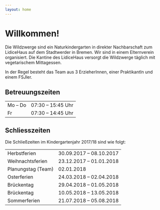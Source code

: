 ```yaml
---
layout: home
---
```


# Willkommen!

Die Wildzwerge sind ein Naturkindergarten in direkter Nachbarschaft zum
LidiceHaus auf dem Stadtwerder in Bremen. Wir sind in einem Elternverein
organisiert. Die Kantine des LidiceHaus versorgt die Wildzwerge täglich mit
vegetarischem Mittagessen.

In der Regel besteht das Team aus 3 ErzieherInnen, einer PraktikantIn und einem
FSJler.

## Betreuungszeiten

<table>
  <tr>
    <td>Mo – Do</td>
    <td>07:30 – 15:45 Uhr</td>
  </tr>

  <tr>
    <td>Fr</td>
    <td>07:30 – 14:45 Uhr</td>
  </tr>
</table>

## Schliesszeiten

Die Schließzeiten im Kindergartenjahr 2017/18 sind wie folgt:

<table>
  <tr class="gray">
    <td>Herbstferien</td>
    <td>30.09.2017 – 08.10.2017</td>
  </tr>

  <tr>
    <td>Weihnachtsferien</td>
    <td>23.12.2017 – 01.01.2018</td>
  </tr>

  <tr>
    <td>Planungstag (Team)</td>
    <td>02.01.2018</td>
  </tr>
  
  <tr>
    <td>Osterferien</td>
    <td>24.03.2018 – 02.04.2018</td>
  </tr>

  <tr>
    <td>Brückentag</td>
    <td>29.04.2018 – 01.05.2018</td>
  </tr>

  <tr>
    <td>Brückentag</td>
    <td>10.05.2018 – 13.05.2018</td>
  </tr>

  <tr>
    <td>Sommerferien</td>
    <td>21.07.2018 – 05.08.2018</td>
  </tr>
</table>
